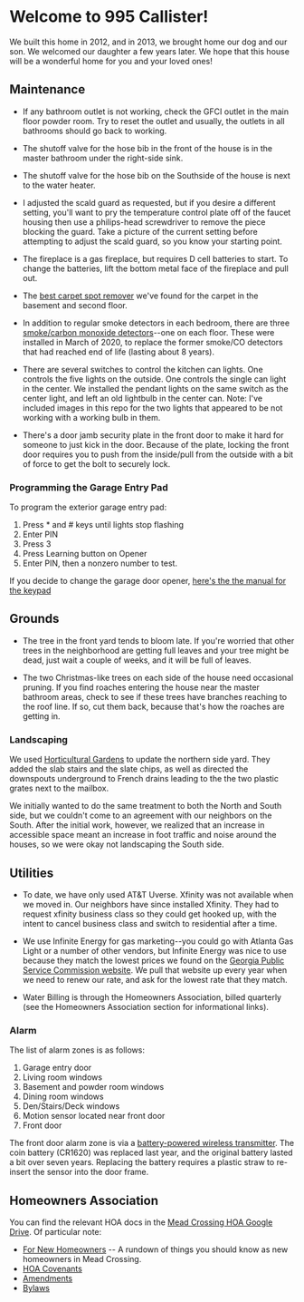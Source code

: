 # Welcome to 995 Callister!

We built this home in 2012, and in 2013, we brought home our dog and
our son. We welcomed our daughter a few years later. We hope that this
house will be a wonderful home for you and your loved ones!

## Maintenance

* If any bathroom outlet is not working, check the GFCI outlet in the
main floor powder room. Try to reset the outlet and usually, the
outlets in all bathrooms should go back to working.

* The shutoff valve for the hose bib in the front of the house is in the
master bathroom under the right-side sink.

* The shutoff valve for the hose bib on the Southside of the house is
next to the water heater.

* I adjusted the scald guard as requested, but if you desire a
different setting, you'll want to pry the temperature control plate
off of the faucet housing then use a philips-head screwdriver to
remove the piece blocking the guard. Take a picture of the current
setting before attempting to adjust the scald guard, so you know your
starting point.

* The fireplace is a gas fireplace, but requires D cell batteries to
start. To change the batteries, lift the bottom metal face of the
fireplace and pull out.

* The [best carpet spot
remover](https://smile.amazon.com/Folex-Carpet-Spot-Remover-32/dp/B001B0V5GG?sa-no-redirect=1)
we've found for the carpet in the basement and second floor.

* In addition to regular smoke detectors in each bedroom, there are
three [smoke/carbon monoxide
detectors](https://smile.amazon.com/gp/product/B07B8VGHJH/ref=ppx_yo_dt_b_asin_title_o05_s00?ie=UTF8&psc=1)--one
on each floor. These were installed in March of 2020, to replace the
former smoke/CO detectors that had reached end of life (lasting about
8 years).

* There are several switches to control the kitchen can lights. One
controls the five lights on the outside. One controls the single can
light in the center. We installed the pendant lights on the same
switch as the center light, and left an old lightbulb in the center
can. Note: I've included images in this repo for the two lights that
appeared to be not working with a working bulb in them.

* There's a door jamb security plate in the front door to make it hard
for someone to just kick in the door. Because of the plate, locking
the front door requires you to push from the inside/pull from the
outside with a bit of force to get the bolt to securely lock.

### Programming the Garage Entry Pad

To program the exterior garage entry pad:
1. Press * and # keys until lights stop flashing
2. Enter PIN
3. Press 3
4. Press Learning button on Opener
5. Enter PIN, then a nonzero number to test.

If you decide to change the garage door opener, [here's the the manual
for the
keypad](https://support.chamberlaingroup.com/s/article/Clicker-Model-KLIK2U-Wireless-Keyless-Entry-Owner-s-Manual-1484145607826) 

## Grounds

* The tree in the front yard tends to bloom late. If you're worried
that other trees in the neighborhood are getting full leaves and your
tree might be dead, just wait a couple of weeks, and it will be full
of leaves.

* The two Christmas-like trees on each side of the house need
occasional pruning. If you find roaches entering the house near the
master bathroom areas, check to see if these trees have branches
reaching to the roof line. If so, cut them back, because that's how
the roaches are getting in.

### Landscaping

We used [Horticultural Gardens](http://horticulturalgardens.net/) to
update the northern side yard. They added the slab stairs and the
slate chips, as well as directed the downspouts underground to French
drains leading to the the two plastic grates next to the mailbox.

We initially wanted to do the same treatment to both the North and
South side, but we couldn't come to an agreement with our neighbors on
the South. After the initial work, however, we realized that an
increase in accessible space meant an increase in foot traffic and
noise around the houses, so we were okay not landscaping the South
side.

## Utilities

* To date, we have only used AT&T Uverse. Xfinity was not available when
we moved in. Our neighbors have since installed Xfinity. They had to
request xfinity business class so they could get hooked up, with the
intent to cancel business class and switch to residential after a
time.

* We use Infinite Energy for gas marketing--you could go with Atlanta
Gas Light or a number of other vendors, but Infinite Energy was nice
to use because they match the lowest prices we found on the [Georgia
Public Service Commission
website](https://psc.ga.gov/utilities/natural-gas/marketers-pricing-index/). We
pull that website up every year when we need to renew our rate, and
ask for the lowest rate that they match.

* Water Billing is through the Homeowners Association, billed
quarterly (see the Homeowners Association section for informational
links).

### Alarm

The list of alarm zones is as follows:

1. Garage entry door
2. Living room windows
3. Basement and powder room windows
4. Dining room windows
5. Den/Stairs/Deck windows
6. Motion sensor located near front door
7. Front door

The front door alarm zone is via a [battery-powered wireless
transmitter](https://cdn.shopify.com/s/files/1/1659/9809/files/plunger_datasheet_hires.pdf?16841792121202968471). The
coin battery (CR1620) was replaced last year, and the original battery
lasted a bit over seven years. Replacing the battery requires a
plastic straw to re-insert the sensor into the door frame.

## Homeowners Association

You can find the relevant HOA docs in the [Mead Crossing HOA Google
Drive](https://drive.google.com/drive/folders/0B2RBs6e3zGfmNU5rV0FGTGlPdEU?usp=sharing). Of
particular note:

* [For New Homeowners](https://docs.google.com/document/d/1N4WAJtai1C2edoCfiRUwJBc-UL6cjAaIFkOywHh4d1k/edit?usp=sharing) -- A rundown of things you should know as new homeowners in Mead Crossing.
* [HOA Covenants](https://drive.google.com/file/d/0B2RBs6e3zGfmald3MlVKbk1CSjA/view?usp=sharing)
* [Amendments](https://drive.google.com/file/d/0B2RBs6e3zGfmWGktQm4wOHRhMU0/view?usp=sharing)
* [Bylaws](https://drive.google.com/file/d/0B2RBs6e3zGfmRnMxSTFDYjlRR3M/view?usp=sharing)

